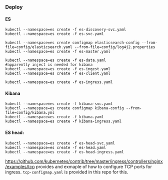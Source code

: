 ### Deploy

#### ES
```
kubectl --namespace=es create -f es-discovery-svc.yaml
kubectl --namespace=es create -f es-svc.yaml

kubectl --namespace=es create configmap elasticsearch-config --from-file=config/elasticsearch.yaml --from-file=config/log4j2.properties
kubectl --namespace=es create -f es-master.yaml

kubectl --namespace=es create -f es-data.yaml
#apparently inject is needed for kibana
kubectl --namespace=es create -f es-ingest.yaml
kubectl --namespace=es create -f es-client.yaml

kubectl --namespace=es create -f es-ingress.yaml
```

#### Kibana
```
kubectl --namespace=es create -f kibana-svc.yaml
kubectl --namespace=es create configmap kibana-config --from-file=config/kibana.yml
kubectl --namespace=es create -f kibana.yaml
kubectl --namespace=es create -f kibana-ingress.yaml
```

#### ES head:
```
kubectl --namespace=es create -f es-head-svc.yaml
kubectl --namespace=es create -f es-head.yaml
kubectl --namespace=es create -f es-head-ingress.yaml

```

https://github.com/kubernetes/contrib/tree/master/ingress/controllers/nginx/examples/tcp
provides and exmaple of how to configure TCP ports for
ingress. `tcp-configmap.yaml` is provided in this repo for this.
